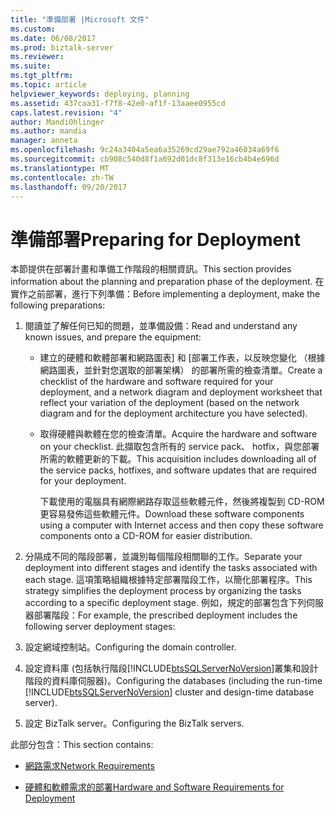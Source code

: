 ```yaml
---
title: "準備部署 |Microsoft 文件"
ms.custom: 
ms.date: 06/08/2017
ms.prod: biztalk-server
ms.reviewer: 
ms.suite: 
ms.tgt_pltfrm: 
ms.topic: article
helpviewer_keywords: deploying, planning
ms.assetid: 437caa31-f7f8-42e0-af1f-13aaee0955cd
caps.latest.revision: "4"
author: MandiOhlinger
ms.author: mandia
manager: anneta
ms.openlocfilehash: 9c24a3404a5ea6a35269cd29ae792a46034a69f6
ms.sourcegitcommit: cb908c540d8f1a692d01dc8f313e16cb4b4e696d
ms.translationtype: MT
ms.contentlocale: zh-TW
ms.lasthandoff: 09/20/2017
---
```

# <a name="preparing-for-deployment"></a><span data-ttu-id="9e3b8-102">準備部署</span><span class="sxs-lookup"><span data-stu-id="9e3b8-102">Preparing for Deployment</span></span>
<span data-ttu-id="9e3b8-103">本節提供在部署計畫和準備工作階段的相關資訊。</span><span class="sxs-lookup"><span data-stu-id="9e3b8-103">This section provides information about the planning and preparation phase of the deployment.</span></span> <span data-ttu-id="9e3b8-104">在實作之前部署，進行下列準備：</span><span class="sxs-lookup"><span data-stu-id="9e3b8-104">Before implementing a deployment, make the following preparations:</span></span>  
  
1.  <span data-ttu-id="9e3b8-105">閱讀並了解任何已知的問題，並準備設備：</span><span class="sxs-lookup"><span data-stu-id="9e3b8-105">Read and understand any known issues, and prepare the equipment:</span></span>  
  
    -   <span data-ttu-id="9e3b8-106">建立的硬體和軟體部署和網路圖表] 和 [部署工作表，以反映您變化 （根據網路圖表，並針對您選取的部署架構） 的部署所需的檢查清單。</span><span class="sxs-lookup"><span data-stu-id="9e3b8-106">Create a checklist of the hardware and software required for your deployment, and a network diagram and deployment worksheet that reflect your variation of the deployment (based on the network diagram and for the deployment architecture you have selected).</span></span>  
  
    -   <span data-ttu-id="9e3b8-107">取得硬體與軟體在您的檢查清單。</span><span class="sxs-lookup"><span data-stu-id="9e3b8-107">Acquire the hardware and software on your checklist.</span></span> <span data-ttu-id="9e3b8-108">此擷取包含所有的 service pack、 hotfix，與您部署所需的軟體更新的下載。</span><span class="sxs-lookup"><span data-stu-id="9e3b8-108">This acquisition includes downloading all of the service packs, hotfixes, and software updates that are required for your deployment.</span></span>  
  
         <span data-ttu-id="9e3b8-109">下載使用的電腦具有網際網路存取這些軟體元件，然後將複製到 CD-ROM 更容易發佈這些軟體元件。</span><span class="sxs-lookup"><span data-stu-id="9e3b8-109">Download these software components using a computer with Internet access and then copy these software components onto a CD-ROM for easier distribution.</span></span>  
  
2.  <span data-ttu-id="9e3b8-110">分隔成不同的階段部署，並識別每個階段相關聯的工作。</span><span class="sxs-lookup"><span data-stu-id="9e3b8-110">Separate your deployment into different stages and identify the tasks associated with each stage.</span></span> <span data-ttu-id="9e3b8-111">這項策略組織根據特定部署階段工作，以簡化部署程序。</span><span class="sxs-lookup"><span data-stu-id="9e3b8-111">This strategy simplifies the deployment process by organizing the tasks according to a specific deployment stage.</span></span> <span data-ttu-id="9e3b8-112">例如，規定的部署包含下列伺服器部署階段：</span><span class="sxs-lookup"><span data-stu-id="9e3b8-112">For example, the prescribed deployment includes the following server deployment stages:</span></span>  
  
3.  <span data-ttu-id="9e3b8-113">設定網域控制站。</span><span class="sxs-lookup"><span data-stu-id="9e3b8-113">Configuring the domain controller.</span></span>  
  
4.  <span data-ttu-id="9e3b8-114">設定資料庫 (包括執行階段[!INCLUDE[btsSQLServerNoVersion](../../includes/btssqlservernoversion-md.md)]叢集和設計階段的資料庫伺服器)。</span><span class="sxs-lookup"><span data-stu-id="9e3b8-114">Configuring the databases (including the run-time [!INCLUDE[btsSQLServerNoVersion](../../includes/btssqlservernoversion-md.md)] cluster and design-time database server).</span></span>  
  
5.  <span data-ttu-id="9e3b8-115">設定 BizTalk server。</span><span class="sxs-lookup"><span data-stu-id="9e3b8-115">Configuring the BizTalk servers.</span></span>  
  
 <span data-ttu-id="9e3b8-116">此部分包含：</span><span class="sxs-lookup"><span data-stu-id="9e3b8-116">This section contains:</span></span>  
  
-   [<span data-ttu-id="9e3b8-117">網路需求</span><span class="sxs-lookup"><span data-stu-id="9e3b8-117">Network Requirements</span></span>](../../adapters-and-accelerators/accelerator-swift/network-requirements.md)  
  
-   [<span data-ttu-id="9e3b8-118">硬體和軟體需求的部署</span><span class="sxs-lookup"><span data-stu-id="9e3b8-118">Hardware and Software Requirements for Deployment</span></span>](../../adapters-and-accelerators/accelerator-swift/hardware-and-software-requirements-for-deployment.md)